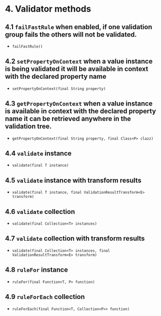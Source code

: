 # 4. Validator methods

## 4.1 `failFastRule` when enabled, if one validation group fails the others will not be validated.

* `failFastRule()`

## 4.2 `setPropertyOnContext` when a value instance is being validated it will be available in context with the declared property name

* `setPropertyOnContext(final String property)`

## 4.3 `getPropertyOnContext` when a value instance is available in context with the declared property name it can be retrieved anywhere in the validation tree.

* `getPropertyOnContext(final String property, final Class<P> clazz)`

## 4.4 `validate` instance

* `validate(final T instance)`

## 4.5 `validate` instance with transform results

* `validate(final T instance, final ValidationResultTransform<E> transform)`

## 4.6 `validate` collection

* `validate(final Collection<T> instances)`

## 4.7 `validate` collection with transform results

* `validate(final Collection<T> instances, final ValidationResultTransform<E> transform)`

## 4.8 `ruleFor` instance

* `ruleFor(final Function<T, P> function)`

## 4.9 `ruleForEach` collection

* `ruleForEach(final Function<T, Collection<P>> function)`
